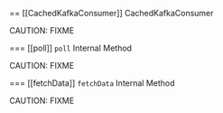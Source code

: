 == [[CachedKafkaConsumer]] CachedKafkaConsumer

CAUTION: FIXME

=== [[poll]] `poll` Internal Method

CAUTION: FIXME

=== [[fetchData]] `fetchData` Internal Method

CAUTION: FIXME
